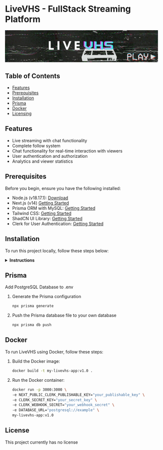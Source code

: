 # LiveVHS - FullStack Streaming Platform
<img src="https://raw.githubusercontent.com/KayTwenty/LiveVHS/main/public/banner.png" alt="Banner">

## Table of Contents
- [Features](#features)
- [Prerequisites](#prerequisites)
- [Installation](#installation)
- [Prisma](#prisma)
- [Docker](#docker)
- [Licensing](#license)

## Features
- Live streaming with chat functionality
- Complete follow system
- Chat functionality for real-time interaction with viewers
- User authentication and authorization
- Analytics and viewer statistics

## Prerequisites
Before you begin, ensure you have the following installed:

- Node.js (v18.17.1): [Download](https://nodejs.org/en/download/)
- Next.js (v14) [Getting Started](https://nextjs.org/docs/getting-started)
- Prisma ORM with MySQL: [Getting Started](https://www.prisma.io/docs/getting-started/setup-prisma/start-from-scratch-typescript)
- Tailwind CSS: [Getting Started](https://tailwindcss.com/docs/guides/nextjs)
- ShadCN UI Library: [Getting Started](https://ui.shadcn.com/docs)
- Clerk for User Authentication: [Getting Started](https://clerk.com/docs/quickstarts/nextjs)

## Installation
To run this project locally, follow these steps below:

<details closed>
<summary><b>Instructions</b></summary>

1. Clone the repository:
    ```bash
    git clone https://github.com/KayTwenty/LiveVHS.git
    ```

2. Navigate to the project directory:
    ```bash
    cd LiveVHS
    ```

3. Install the necessary dependencies:
    ```bash
    npm install
    # or
    yarn install
    ```

4. Install ngrok globally:
    ```bash
    npm install -g ngrok
    ```

5. Run the development server:
    ```bash
    npm run dev
    # or 
    yarn dev
    ```

6. Start ngrok tunnel:
    ```bash
    ngrok http 3000
    ```
The site should now be available at http://localhost:3000.
</details>

## Prisma
Add PostgreSQL Database to .env

1. Generate the Prisma configuration
    ```bash
    npx prisma generate
    ```

2. Push the Prisma database file to your own database
    ```bash
    npx prisma db push
    ```

## Docker
To run LiveVHS using Docker, follow these steps:

1. Build the Docker image:
    ```bash
    docker build -t my-livevhs-app:v1.0 .
    ```

2. Run the Docker container:
    ```bash
    docker run -p 3000:3000 \
    -e NEXT_PUBLIC_CLERK_PUBLISHABLE_KEY="your_publishable_key" \
    -e CLERK_SECRET_KEY="your_secret_key" \
    -e CLERK_WEBHOOK_SECRET="your_webhook_secret" \
    -e DATABASE_URL="postgresql://example" \
    my-livevhs-app:v1.0
    ```

## License
This project currently has no license